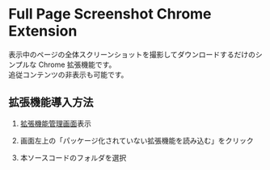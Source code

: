 # Full Page Screenshot Chrome Extension

表示中のページの全体スクリーンショットを撮影してダウンロードするだけのシンプルな Chrome 拡張機能です。  
追従コンテンツの非表示も可能です。

## 拡張機能導入方法

1. [拡張機能管理画面](chrome://extensions)表示

2. 画面左上の「パッケージ化されていない拡張機能を読み込む」をクリック

3. 本ソースコードのフォルダを選択
